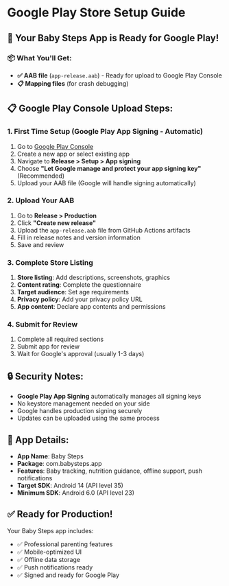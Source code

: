 # Google Play Store Setup Guide

## 🚀 Your Baby Steps App is Ready for Google Play!

### 📦 What You'll Get:
- **✅ AAB file** (`app-release.aab`) - Ready for upload to Google Play Console
- **📋 Mapping files** (for crash debugging)

## 📋 Google Play Console Upload Steps:

### 1. **First Time Setup (Google Play App Signing - Automatic)**
1. Go to [Google Play Console](https://play.google.com/console)
2. Create a new app or select existing app
3. Navigate to **Release > Setup > App signing**
4. Choose **"Let Google manage and protect your app signing key"** (Recommended)
5. Upload your AAB file (Google will handle signing automatically)

### 2. **Upload Your AAB**
1. Go to **Release > Production**
2. Click **"Create new release"**
3. Upload the `app-release.aab` file from GitHub Actions artifacts
4. Fill in release notes and version information
5. Save and review

### 3. **Complete Store Listing**
1. **Store listing**: Add descriptions, screenshots, graphics
2. **Content rating**: Complete the questionnaire
3. **Target audience**: Set age requirements
4. **Privacy policy**: Add your privacy policy URL
5. **App content**: Declare app contents and permissions

### 4. **Submit for Review**
1. Complete all required sections
2. Submit app for review
3. Wait for Google's approval (usually 1-3 days)

## 🔒 Security Notes:
- **Google Play App Signing** automatically manages all signing keys
- No keystore management needed on your side
- Google handles production signing securely
- Updates can be uploaded using the same process

## 📱 App Details:
- **App Name**: Baby Steps
- **Package**: com.babysteps.app  
- **Features**: Baby tracking, nutrition guidance, offline support, push notifications
- **Target SDK**: Android 14 (API level 35)
- **Minimum SDK**: Android 6.0 (API level 23)

## ✅ Ready for Production!
Your Baby Steps app includes:
- ✅ Professional parenting features
- ✅ Mobile-optimized UI
- ✅ Offline data storage
- ✅ Push notifications ready
- ✅ Signed and ready for Google Play